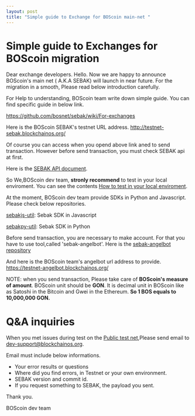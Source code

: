 ```yaml
---
layout: post
title: "Simple guide to Exchange for BOScoin main-net "
---
```

# Simple guide to Exchanges for BOScoin migration

Dear exchange developers.
Hello.
Now we are happy to announce BOScoin's main net ( A.K.A SEBAK) will launch in near future. 
For the migration in a smooth, Please read below introduction carefully.

For Help to understanding, BOScoin team write down simple guide. You can find specific guide in below link. 

https://github.com/bosnet/sebak/wiki/For-exchanges

Here is the BOScoin SEBAK's testnet URL address.
http://testnet-sebak.blockchainos.org/

Of course you can access when you opend above link aned to send transaction. However before send transaction, you must check SEBAK api at first. 

Here is the [SEBAK API document](https://bosnet.github.io/sebak/api/).

So We,BOScoin dev team, **stronly recommend** to test in your local enviroment. You can see the contents [How to test in your local enviroment](https://github.com/bosnet/sebak/wiki/Running-Standalone-Mode).

At the moment, BOScoin dev team provide SDKs in Python and Javascript. Please check below repositories. 

[sebakjs-util](https://github.com/bosnet/sebakjs-util): Sebak SDK in Javascript

[sebakpy-util](https://github.com/spikeekips/sebakpy-util): Sebak SDK in Python

Before send transaction, you are necessary to make account. For that you have to use tool,called 'sebak-angelbot'. 
Here is the [sebak-angelbot repository](https://github.com/spikeekips/sebak-angelbot)

And here is the BOScoin team's angelbot url address to provide.
https://testnet-angelbot.blockchainos.org/

NOTE: when you send transaction, Please take care of **BOScoin's measure of amount**. 
 BOScoin unit should be **GON**. It is decimal unit in BOScoin like as Satoshi in the Bitcoin and Gwei in the Ethereum. 
**So 1 BOS equals to 10,000,000 GON.**

# Q&A inquiries

When you met issues during test on the [Public test net](http://testnet-sebak.blockchainos.org/),Please send email to dev-support@blockchainos.org.

Email must include below informations.
- Your error results or questions
- Where did you find errors, in Testnet or your own environment.
- SEBAK version and commit id.
- If you request something to SEBAK, the payload you sent.

Thank you.

BOScoin dev team





